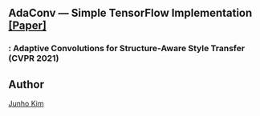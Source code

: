 ## AdaConv &mdash; Simple TensorFlow Implementation [[Paper]](https://openaccess.thecvf.com/content/CVPR2021/papers/Chandran_Adaptive_Convolutions_for_Structure-Aware_Style_Transfer_CVPR_2021_paper.pdf)
### : Adaptive Convolutions for Structure-Aware Style Transfer (CVPR 2021)

## Author
[Junho Kim](http://bit.ly/jhkim_ai)
